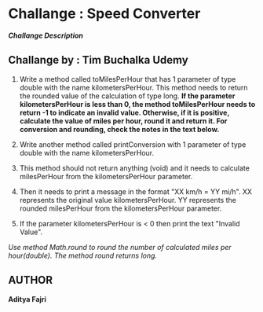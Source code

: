# Challange :  Speed Converter

***Challange Description***

## Challange by : Tim Buchalka Udemy

1. Write a method called toMilesPerHour that has 1 parameter of type double with the name kilometersPerHour. This method needs to return the rounded value of the calculation of type long. **If the parameter kilometersPerHour is less than 0, the method toMilesPerHour needs to return -1 to indicate an invalid value. Otherwise, if it is positive, calculate the value of miles per hour, round it and return it. For conversion and rounding, check the notes in the text below.**



2. Write another method called printConversion with 1 parameter of type double with the name kilometersPerHour.

3. This method should not return anything (void) and it needs to calculate milesPerHour from the kilometersPerHour parameter.

4. Then it needs to print a message in the format "XX km/h = YY mi/h". XX represents the original value kilometersPerHour. YY represents the rounded milesPerHour from the kilometersPerHour parameter.

5. If the parameter kilometersPerHour is < 0 then print the text "Invalid Value".


*Use method Math.round to round the number of calculated miles per hour(double). The method round returns long.*


## AUTHOR
**Aditya Fajri**

